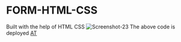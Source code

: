 # FORM-HTML-CSS
Built with the help of HTML CSS 
<img
  src="https://i.ibb.co/JnWLXHs/Screenshot-23.png" alt="Screenshot-23" border="0"
  alt="Alt text"
  title="Optional title"
  style="display: inline-block; margin: 0 auto; max-width: 300px">
The above code is deployed [AT](https://taupe-taffy-b81eb8.netlify.app/)
